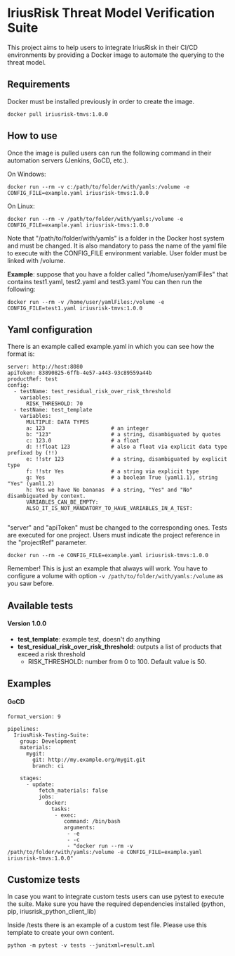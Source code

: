 # IriusRisk Threat Model Verification Suite

This project aims to help users to integrate IriusRisk in their CI/CD environments by providing a Docker image to automate the querying to the threat model.

## Requirements

Docker must be installed previously in order to create the image.
```
docker pull iriusrisk-tmvs:1.0.0
```

## How to use

Once the image is pulled users can run the following command in their automation servers (Jenkins, GoCD, etc.).

On Windows:
```
docker run --rm -v c:/path/to/folder/with/yamls:/volume -e CONFIG_FILE=example.yaml iriusrisk-tmvs:1.0.0
```
On Linux:
```
docker run --rm -v /path/to/folder/with/yamls:/volume -e CONFIG_FILE=example.yaml iriusrisk-tmvs:1.0.0
```

Note that "/path/to/folder/with/yamls" is a folder in the Docker host system and must be changed.
It is also mandatory to pass the name of the yaml file to execute with the CONFIG_FILE environment variable.
User folder must be linked with /volume.

__Example__: suppose that you have a folder called "/home/user/yamlFiles" that contains test1.yaml, test2.yaml and test3.yaml
You can then run the following:
```
docker run --rm -v /home/user/yamlFiles:/volume -e CONFIG_FILE=test1.yaml iriusrisk-tmvs:1.0.0
```



## Yaml configuration

There is an example called example.yaml in which you can see how the format is:

```
server: http://host:8080
apiToken: 83890825-6ffb-4e57-a443-93c89559a44b
productRef: test
config:
  - testName: test_residual_risk_over_risk_threshold
    variables:
      RISK_THRESHOLD: 70
  - testName: test_template
    variables:
      MULTIPLE: DATA TYPES
      a: 123                     # an integer
      b: "123"                   # a string, disambiguated by quotes
      c: 123.0                   # a float
      d: !!float 123             # also a float via explicit data type prefixed by (!!)
      e: !!str 123               # a string, disambiguated by explicit type
      f: !!str Yes               # a string via explicit type
      g: Yes                     # a boolean True (yaml1.1), string "Yes" (yaml1.2)
      h: Yes we have No bananas  # a string, "Yes" and "No" disambiguated by context.
      VARIABLES_CAN_BE_EMPTY:
      ALSO_IT_IS_NOT_MANDATORY_TO_HAVE_VARIABLES_IN_A_TEST:
  
```

"server" and "apiToken" must be changed to the corresponding ones.
Tests are executed for one project. Users must indicate the project reference in the "projectRef" parameter.

```
docker run --rm -e CONFIG_FILE=example.yaml iriusrisk-tmvs:1.0.0
```
Remember! This is just an example that always will work. You have to configure a volume with option ```-v /path/to/folder/with/yamls:/volume``` as you saw before.

## Available tests
#### Version 1.0.0
* __test_template__: example test, doesn't do anything
* __test_residual_risk_over_risk_threshold__: outputs a list of products that exceed a risk threshold
  * RISK_THRESHOLD: number from 0 to 100. Default value is 50.
  
## Examples
#### GoCD
```
format_version: 9

pipelines:
  IriusRisk-Testing-Suite:
    group: Development
    materials:
      mygit: 
        git: http://my.example.org/mygit.git
        branch: ci

    stages:
      - update:
          fetch_materials: false
          jobs:
            docker:
              tasks:
               - exec:
                  command: /bin/bash
                  arguments:
                   - -e
                   - -c
                   - "docker run --rm -v /path/to/folder/with/yamls:/volume -e CONFIG_FILE=example.yaml iriusrisk-tmvs:1.0.0"
```


## Customize tests

In case you want to integrate custom tests users can use pytest to execute the suite.
Make sure you have the required dependencies installed (python, pip, iriusrisk_python_client_lib)

Inside /tests there is an example of a custom test file. Please use this template to create your own content.

```
python -m pytest -v tests --junitxml=result.xml
```


